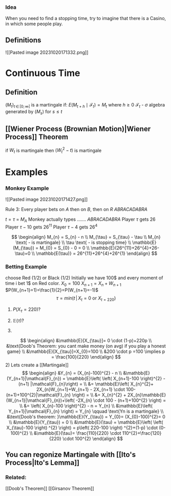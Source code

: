 
### Idea
When you need to find a stopping time, try to imagine that there is a Casino, in which some people play.


## Definitions

![[Pasted image 20231020171332.png]]


# Continuous Time
## Definition
$\left( M_{t} \right)_{t\, \in \, [0;\infty]}$ is a martingale if: 
	$E(M_{t+h} \mid \mathcal{F}_{t})  = M_{t}$         where $h\geq 0$
	$\mathcal{F}_{t}$ - $\sigma$ algebra generated by $(M_{s}) \text{ for } s\leq t$

## [[Wiener Process (Brownian Motion)|Wiener Process]] Theorem
if $W_t$ is martingale
then $(W_t^2 -t)$ is martingale
# Examples

### Monkey Example
![[Pasted image 20231020171427.png]]

Rule 3: 
Every player bets on $A$ then on $B$, then on $R$ $ABRACADABRA$

$t = \tau$ = $M_{A}$
Monkey actually types .......  $ABRACADABRA$
Player $\tau$ gets $26$
Player $\tau - 10$ gets $26^{11}$
Player $\tau-4$ gets $26^{4}$

$$
\begin{align}
M_{n} = S_{n} - n \\
M_{\tau} = S_{\tau} - \tau \\
M_{n} \text{ - is martingale} \\
\tau \text{ - is stopping time} \\
\mathbb{E}(M_{\tau}) = M_{0} = S_{0} - 0 = 0 \\
\mathbb{E}(26^{11}+26^{4}+26-\tau)=0 \\
\mathbb{E(\tau)} = 26^{11}+26^{4}+26^{1}
\end{align}
$$

### Betting Example

choose Red (1/2) or Black (1/2)
Initially we have 100$
and every moment of time i bet 1$ on Red color.
$X_{0} = 100$ 
$X_{n+1}=X_{n}+W_{n+1}$             $P(W_{n+1}=1)=\frac{1}{2}=P(W_{n+1}=-1)$
$$
\tau = min(t\,|\,X_{t}=0 \text{ or }X_{t=220})
$$
1) $P(X_{\tau}=220)$?
2) $\mathbb{E}(\tau)$?

1)
$$
\begin{align}
&\mathbb{E}[X_{\tau}]= 0 \cdot (1-p)+220p \\
&\text{Doob's Theorem: you cant make money (on avg) if you play a honest game} \\
&\mathbb{E}[X_{\tau}]=X_{0}=100 \\
&200 \cdot p =100 \implies p = \frac{100}{220}
\end{align} 
$$
2)
Lets create a [[Martingale]] 
$$
\begin{align}
&Y_{n} = (X_{n}-100)^{2} - n  \\
&\mathbb{E}(Y_{n+1}|\mathcal{F}_{n}) = \mathbb{E}\left( \left( X_{n+1}-100 \right)^{2} - (n+1) |\mathcal{F}_{n}\right) = \\
&= \mathbb{E}\left( X_{n}^{2}+ 2X_{n}W_{n+1}+W_{n+1} - 2X_{n+1} \cdot 100-(n+1)+100^{2}|\mathcal{F}_{n} \right) = \\
&= X_{n}^{2} + 2X_{n}\mathbb{E}(W_{n+1}|\mathcal{F}_{n})+\left( -2X_{n}  \cdot  100 - (n+1)+100^{2} \right) = \\
&= \left( X_{n}-100 \right)^{2} - n = Y_{n} \\
&\mathbb{E}\left( Y_{n+1}|\mathcal{F}_{n} \right) = Y_{n} \qquad \text{Yn is a martingale} \\
&\text{Doob's theorem: }\mathbb{E}(Y_{\tau}) = Y_{0}= (X_{0}-100)^{2}= 0 \\
&\mathbb{E}(Y_{\tau}) = 0 \\
&\mathbb{E}(\tau) = \mathbb{E}\left( \left( X_{\tau}-100 \right) ^{2} \right)   = p\left( 220-100 \right) ^{2}+(1-p) \cdot (0-100)^{2} \\
&\mathbb{E}(\tau)= \frac{110}{220} \cdot 110^{2}+\frac{120}{220} \cdot 100^{2} 
\end{align}
$$
## You can regonize Martingale with [[Ito's Process|Ito's Lemma]]


### Related:
[[Doob's Theorem]]
[[Girsanov Theorem]]
